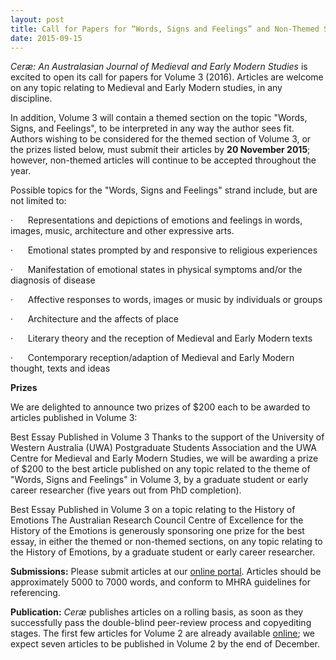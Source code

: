 ```yaml
---
layout: post
title: Call for Papers for “Words, Signs and Feelings” and Non-Themed Submissions - 'Ceræ: An Australasian Journal of Medieval and Early Modern Studies'
date: 2015-09-15
---
```


*Ceræ: An Australasian Journal of Medieval and Early Modern Studies* is
excited to open its call for papers for Volume 3 (2016). Articles are
welcome on any topic relating to Medieval and Early Modern studies, in
any discipline.

In addition, Volume 3 will contain a themed
section on the topic "Words, Signs, and Feelings", to be interpreted in
any way the author sees fit. Authors wishing to be considered for the
themed section of Volume 3, or the prizes listed below, must submit
their articles by **20 November 2015**; however, non-themed articles
will continue to be accepted throughout the year.

Possible
topics for the "Words, Signs and Feelings" strand include, but are not
limited to:

·      Representations and depictions of emotions
and feelings in words, images, music, architecture and other expressive
arts.

·      Emotional states prompted by and responsive to
religious experiences

·      Manifestation of emotional
states in physical symptoms and/or the diagnosis of disease

·
     Affective responses to words, images or music by individuals or
groups

·      Architecture and the affects of
place

·      Literary theory and the reception of Medieval
and Early Modern texts

·      Contemporary reception/adaption
of Medieval and Early Modern thought, texts and
ideas

**Prizes**

We are delighted to announce two
prizes of $200 each to be awarded to articles published in Volume
3:

Best Essay Published in Volume 3
Thanks to the
support of the University of Western Australia (UWA) Postgraduate
Students Association and the UWA Centre for Medieval and Early Modern
Studies, we will be awarding a prize of $200 to the best article
published on any topic related to the theme of "Words, Signs and
Feelings" in Volume 3, by a graduate student or early career researcher
(five years out from PhD completion).

Best Essay Published in
Volume 3 on a topic relating to the History of Emotions
The
Australian Research Council Centre of Excellence for the History of the
Emotions is generously sponsoring one prize for the best essay, in
either the themed or non-themed sections, on any topic relating to the
History of Emotions, by a graduate student or early career
researcher.

**Submissions:** Please submit articles at our
[online
portal](http://openjournals.arts.uwa.edu.au/index.php/cerae/about/submissions).
Articles should be approximately 5000 to 7000 words, and conform to MHRA
guidelines for referencing.

**Publication:** *Ceræ* publishes
articles on a rolling basis, as soon as they successfully pass the
double-blind peer-review process and copyediting stages. The first few
articles for Volume 2 are already available
[online](http://openjournals.arts.uwa.edu.au/index.php/cerae/issue/current);
we expect seven articles to be published in Volume 2 by the end of
December.
